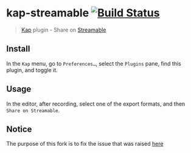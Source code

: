# kap-streamable [![Build Status](https://travis-ci.org/kevva/kap-streamable.svg?branch=master)](https://travis-ci.org/kevva/kap-streamable)

> [Kap](https://github.com/wulkano/kap) plugin - Share on [Streamable](https://streamable.com)

## Install

In the `Kap` menu, go to `Preferences…`, select the `Plugins` pane, find this plugin, and toggle it.

## Usage

In the editor, after recording, select one of the export formats, and then `Share on Streamable`.

## Notice 

The purpose of this fork is to fix the issue that was raised [here](https://github.com/kevva/kap-streamable/pull/4)
